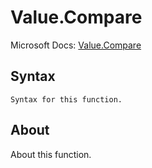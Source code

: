# Value.Compare

Microsoft Docs: [Value.Compare](https://docs.microsoft.com/en-us/powerquery-m/value-compare)

## Syntax

```
Syntax for this function.
```

## About

About this function.

